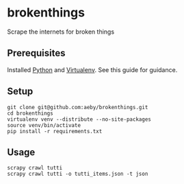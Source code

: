 # brokenthings

Scrape the internets for broken things

## Prerequisites

Installed [Python](http://python.org/) and [Virtualenv](http://pypi.python.org/pypi/virtualenv). See this guide for guidance.

## Setup

    git clone git@github.com:aeby/brokenthings.git
    cd brokenthings
    virtualenv venv --distribute --no-site-packages
    source venv/bin/activate
    pip install -r requirements.txt


## Usage

    scrapy crawl tutti
    scrapy crawl tutti -o tutti_items.json -t json

